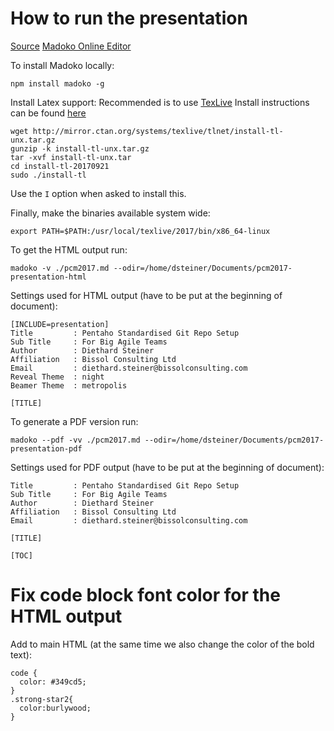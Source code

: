 # How to run the presentation

[Source](http://madoko.org/reference.html)
[Madoko Online Editor](https://www.madoko.net/editor.html)

To install Madoko locally:

```
npm install madoko -g
```

Install Latex support: Recommended is to use [TexLive](https://www.tug.org/texlive/)
Install instructions can be found [here](https://www.tug.org/texlive/quickinstall.html)

```
wget http://mirror.ctan.org/systems/texlive/tlnet/install-tl-unx.tar.gz
gunzip -k install-tl-unx.tar.gz
tar -xvf install-tl-unx.tar
cd install-tl-20170921
sudo ./install-tl
```

Use the `I` option when asked to install this.

Finally, make the binaries available system wide:

```
export PATH=$PATH:/usr/local/texlive/2017/bin/x86_64-linux
```



To get the HTML output run:

```
madoko -v ./pcm2017.md --odir=/home/dsteiner/Documents/pcm2017-presentation-html
```

Settings used for HTML output (have to be put at the beginning of document):

```
[INCLUDE=presentation]
Title         : Pentaho Standardised Git Repo Setup
Sub Title     : For Big Agile Teams
Author        : Diethard Steiner
Affiliation   : Bissol Consulting Ltd
Email         : diethard.steiner@bissolconsulting.com
Reveal Theme  : night
Beamer Theme  : metropolis

[TITLE]
```


To generate a PDF version run:

```
madoko --pdf -vv ./pcm2017.md --odir=/home/dsteiner/Documents/pcm2017-presentation-pdf
```


Settings used for PDF output (have to be put at the beginning of document):

```
Title         : Pentaho Standardised Git Repo Setup
Sub Title     : For Big Agile Teams
Author        : Diethard Steiner
Affiliation   : Bissol Consulting Ltd
Email         : diethard.steiner@bissolconsulting.com

[TITLE]

[TOC]
```

# Fix code block font color for the HTML output

Add to main HTML (at the same time we also change the color of the bold text):

```
code {
  color: #349cd5;
}
.strong-star2{
  color:burlywood;  
}
```

